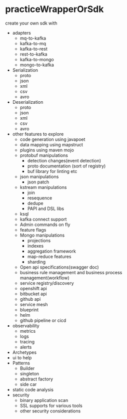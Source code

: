 # practiceWrapperOrSdk

create your own sdk with 
  - adapters
    - mq-to-kafka
    - kafka-to-mq 
    - kafka-to-rest
    - rest-to-kafka
    - kafka-to-mongo
    - mongo-to-kafka
  - Serialization
    - proto
    - json
    - xml
    - csv
    - avro
  - Deserialization
    - proto
    - json
    - xml
    - csv
    - avro
  - other features to explore
    - code generation using javapoet
    - data mapping using mapstruct
    - plugins using maven mojo
    - protobuf manipulations
      - detection changes(event detection)
      - proto documentation (sort of registry)
      - buf library for linting etc
    - json manipulations
      - json patch 
    - kstream manipulations
      - join
      - resequence
      - dedupe
      - PAPI and DSL libs
    - ksql
    - kafka connect support
    - Admin commands on fly
    - feature flags
    - Mongo manipulations
      - projections
      - indexes
      - aggregation framework
      - map-reduce features
      - sharding
    - Open api specifications(swagger doc)
    - business rule management and business process management(workflow)
    - service registry/discovery
    - openshift api 
    - bitbucket api
    - github api
    - service mesh
    - blueprint 
    - helm
    - github pipeline or cicd
  - observability
    - metrics
    - logs
    - tracing
    - alerts
  - Archetypes
  - ui to help
  - Patterns
    - Builder
    - singleton
    - abstract factory
    - side car
  - static code analysis
  - security
    - binary application scan 
    - SSL supports for various tools
    - other security considerations
